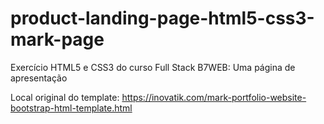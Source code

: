 # product-landing-page-html5-css3-mark-page

Exercício HTML5 e CSS3 do curso Full Stack B7WEB: Uma página de apresentação

Local original do template: https://inovatik.com/mark-portfolio-website-bootstrap-html-template.html
